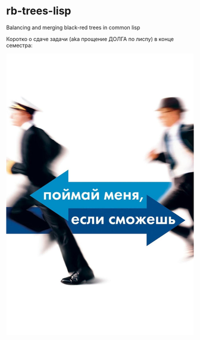 # rb-trees-lisp
Balancing and merging black-red trees in common lisp

Коротко о сдаче задачи (aka прощение ДОЛГА по лиспу) в конце семестра:

![mem](./mem.jpeg)